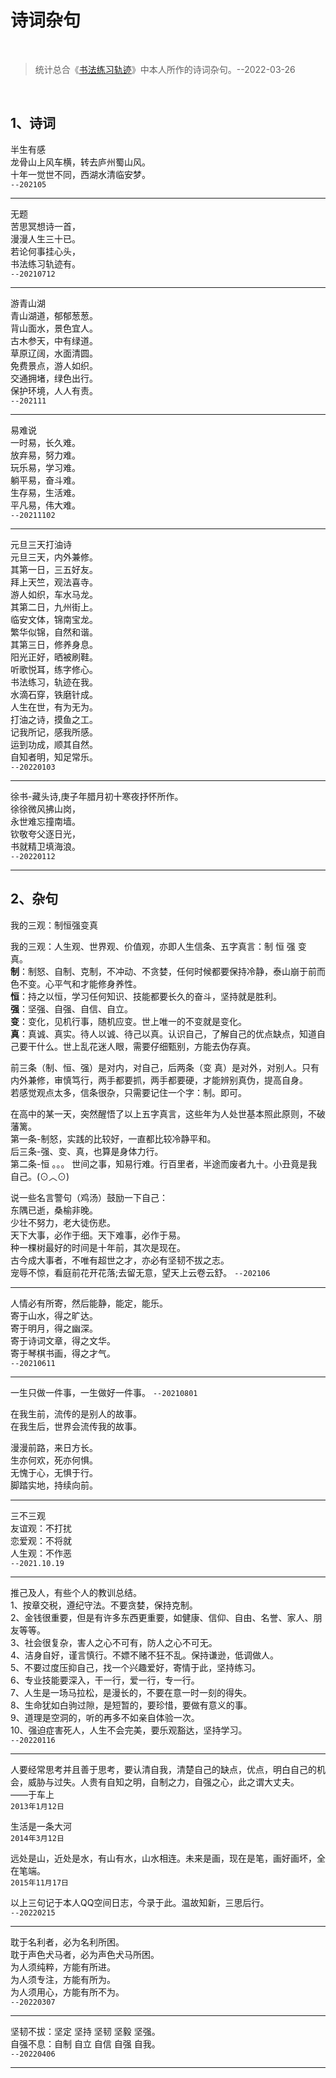 # 诗词杂句

<br />

> 统计总合《[书法练习轨迹]( https://xushufa.cn )》中本人所作的诗词杂句。--2022-03-26

<br />

## 1、诗词

半生有感 <br />
龙骨山上风车横，转去庐州蜀山风。<br />
十年一觉世不同，西湖水清临安梦。<br />
`--202105`

---

无题 <br />
苦思冥想诗一首， <br />
漫漫人生三十已。 <br />
若论何事挂心头， <br />
书法练习轨迹有。 <br />
`--20210712`

---

游青山湖 <br />
青山湖道，郁郁葱葱。 <br />
背山面水，景色宜人。 <br />
古木参天，中有绿道。 <br />
草原辽阔，水面清圆。 <br />
免费景点，游人如织。 <br />
交通拥堵，绿色出行。 <br />
保护环境，人人有责。 <br />
`--202111`

---

易难说 <br />
一时易，长久难。 <br />
放弃易，努力难。 <br />
玩乐易，学习难。 <br />
躺平易，奋斗难。 <br />
生存易，生活难。 <br />
平凡易，伟大难。 <br />
`--20211102`

---

元旦三天打油诗 <br />
元旦三天，内外兼修。 <br />
其第一日，三五好友。 <br />
拜上天竺，观法喜寺。 <br />
游人如织，车水马龙。 <br />
其第二日，九州街上。 <br />
临安文体，锦南宝龙。 <br />
繁华似锦，自然和谐。 <br />
其第三日，修养身息。 <br />
阳光正好，晒被刷鞋。 <br />
听歌悦耳，练字修心。 <br />
书法练习，轨迹在我。 <br />
水滴石穿，铁磨针成。 <br />
人生在世，有为无为。 <br />
打油之诗，摸鱼之工。 <br />
记我所记，感我所感。 <br />
运到功成，顺其自然。 <br />
自知者明，知足常乐。 <br />
`--20220103`

---

徐书-藏头诗,庚子年腊月初十寒夜抒怀所作。 <br />
徐徐微风拂山岗， <br />
永世难忘撞南墙。 <br />
钦敬夸父逐日光， <br />
书就精卫填海浪。 <br />
`--20220112`

---

## 2、杂句

我的三观：制恒强变真

我的三观：人生观、世界观、价值观，亦即人生信条、五字真言：制 恒 强 变 真。 <br/>
**制**：制怒、自制、克制，不冲动、不贪婪，任何时候都要保持冷静，泰山崩于前而色不变。心平气和才能修身养性。 <br/>
**恒**：持之以恒，学习任何知识、技能都要长久的奋斗，坚持就是胜利。<br/>
**强**：坚强、自强、自信、自立。 <br/>
**变**：变化，见机行事，随机应变。世上唯一的不变就是变化。 <br/>
**真**：真诚、真实。待人以诚、待己以真。认识自己，了解自己的优点缺点，知道自己要干什么。世上乱花迷人眼，需要仔细甄别，方能去伪存真。 <br/>
 
前三条（制、恒、强）是对内，对自己，后两条（变 真）是对外，对别人。只有内外兼修，审慎笃行，两手都要抓，两手都要硬，才能辨别真伪，提高自身。 <br/>
若感觉观点太多，信条很杂，只需要记住一个字：制。即可。 <br/>

在高中的某一天，突然醒悟了以上五字真言，这些年为人处世基本照此原则，不破藩篱。 <br/>
第一条-制怒，实践的比较好，一直都比较冷静平和。 <br/>
后三条-强、变、真，也算是身体力行。 <br/>
第二条-恒 。。。 世间之事，知易行难。行百里者，半途而废者九十。小丑竟是我自己。(⊙︿⊙) <br/>


说一些名言警句（鸡汤）鼓励一下自己： <br/>
东隅已逝，桑榆非晚。 <br/>
少壮不努力，老大徒伤悲。 <br/>
天下大事，必作于细。天下难事，必作于易。 <br/>
种一棵树最好的时间是十年前，其次是现在。 <br/>
古今成大事者，不唯有超世之才，亦必有坚韧不拔之志。 <br/>
宠辱不惊，看庭前花开花落;去留无意，望天上云卷云舒。 `--202106` <br/> 


---


人情必有所寄，然后能静，能定，能乐。 <br/>
寄于山水，得之旷达。 <br/>
寄于明月，得之幽深。 <br/>
寄于诗词文章，得之文华。 <br/>
寄于琴棋书画，得之才气。 <br/>
`--20210611`


---


一生只做一件事，一生做好一件事。 `--20210801` <br/>

在我生前，流传的是别人的故事。 <br/>
在我生后，世界会流传我的故事。 <br/>

漫漫前路，来日方长。 <br/>
生亦何欢，死亦何惧。 <br/>
无愧于心，无惧于行。 <br/>
脚踏实地，持续向前。 <br/>


---


三不三观 <br/>
友谊观：不打扰 <br/>
恋爱观：不将就 <br/>
人生观：不作恶 <br/>
`--2021.10.19` <br/>


---


推己及人，有些个人的教训总结。 <br/>
1、按章交税，遵纪守法。不要贪婪，保持克制。 <br/>
2、金钱很重要，但是有许多东西更重要，如健康、信仰、自由、名誉、家人、朋友等等。 <br/>
3、社会很复杂，害人之心不可有，防人之心不可无。 <br/>
4、洁身自好，谨言慎行。不嫖不赌不狂不乱。保持谦逊，低调做人。 <br/>
5、不要过度压抑自己，找一个兴趣爱好，寄情于此，坚持练习。 <br/>
6、专业技能要深入，干一行，爱一行，专一行。 <br/>
7、人生是一场马拉松，是漫长的，不要在意一时一刻的得失。 <br/>
8、生命犹如白驹过隙，是短暂的，要珍惜，要做有意义的事。 <br/>
9、道理是空洞的，听的再多不如亲自体验一次。 <br/>
10、强迫症害死人，人生不会完美，要乐观豁达，坚持学习。 <br/>
`--20220116`


---


人要经常思考并且善于思考，要认清自我，清楚自己的缺点，优点，明白自己的机会，威胁与过失。人贵有自知之明，自制之力，自强之心，此之谓大丈夫。 <br/>
 ——于车上 <br/>
`2013年1月12日` <br/>

生活是一条大河 <br/>
`2014年3月12日` <br/>

远处是山，近处是水，有山有水，山水相连。未来是画，现在是笔，画好画坏，全在笔端。 <br/>
`2015年11月17日` <br/>


以上三句记于本人QQ空间日志，今录于此。温故知新，三思后行。 <br/>
`--20220215`


---


耽于名利者，必为名利所困。 <br/>
耽于声色犬马者，必为声色犬马所困。 <br/>
为人须纯粹，方能有所进。 <br/>
为人须专注，方能有所为。 <br/>
为人须用心，方能有所不为。 <br/>
`--20220307`


---


坚韧不拔：坚定 坚持 坚韧 坚毅 坚强。 <br/>
自强不息：自制 自立 自信 自强 自我。 <br/>
`--20220406`


---

